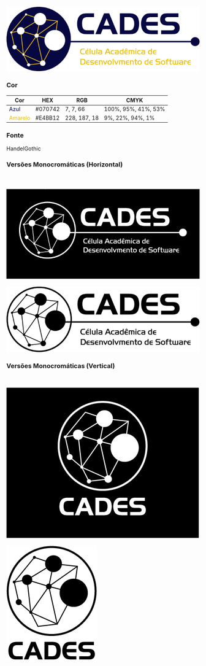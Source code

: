 
![Logo do Cades](ImagensLogo/LogoCADES.png)

### Cor

| Cor                                        | HEX     | RGB          | CMYK                |
|--------------------------------------------|---------|--------------|---------------------|
| <span style="color:#070742">Azul</span>    | #070742 | 7, 7, 66     | 100%, 95%, 41%, 53% |
| <span style="color:#E4BB12">Amarelo</span> | #E4BB12 | 228, 187, 18 | 9%, 22%, 94%, 1%    |

### Fonte
HandelGothic

### Versões Monocromáticas (Horizontal)
<br>

![Logo Branca](ImagensLogo/LogoBranca2_1-100.jpg)
<br><br>
![Logo Branca](ImagensLogo/LogoPreta-100.jpg)

### Versões Monocromáticas (Vertical)
<br>

![Logo Branca](ImagensLogo/LogoSimbBranca2_1-100.jpg)
<br><br>
![Logo Branca](ImagensLogo/LogoSimbPreta-100.jpg)
